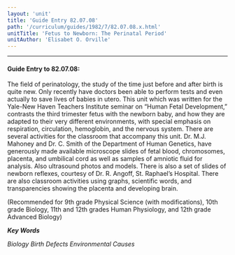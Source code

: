 ```yaml
---
layout: 'unit'
title: 'Guide Entry 82.07.08'
path: '/curriculum/guides/1982/7/82.07.08.x.html'
unitTitle: 'Fetus to Newborn: The Perinatal Period'
unitAuthor: 'Elisabet O. Orville'
---
```


<body>
<hr/>
 <h4>
  Guide Entry to 82.07.08:
 </h4>
 The field of perinatology, the study of the time just before and after birth is quite new.  Only recently have doctors been able to perform tests and even actually to save lives of babies in utero.  This unit which was written for the Yale-New Haven Teachers Institute seminar on “Human Fetal Development,” contrasts the third trimester fetus with the newborn baby, and how they are adapted to their very different environments, with special emphasis on respiration, circulation, hemoglobin, and the nervous system.  There are several activities for the classroom that accompany this unit.  Dr. M.J. Mahoney and Dr. C. Smith of the Department of Human Genetics, have generously made available microscope slides of fetal blood, chromosomes, placenta, and umbilical cord as well as samples of amniotic fluid for analysis. Also ultrasound photos and models.  There is also a set of slides of newborn reflexes, courtesy of Dr. R. Angoff, St.  Raphael’s Hospital. There are also classroom activities using graphs, scientific words, and transparencies showing the placenta and developing brain.
 <p>
  (Recommended for 9th grade Physical Science (with modifications), 10th grade Biology, 11th and 12th grades Human Physiology, and 12th grade Advanced Biology)
 </p>
<p>
  <b>
   <i>
    Key Words
   </i>
  </b>
  <br/>
 </p>
 <p>
  <i>
   Biology Birth Defects Environmental Causes
  </i>
 </p>

</body>

